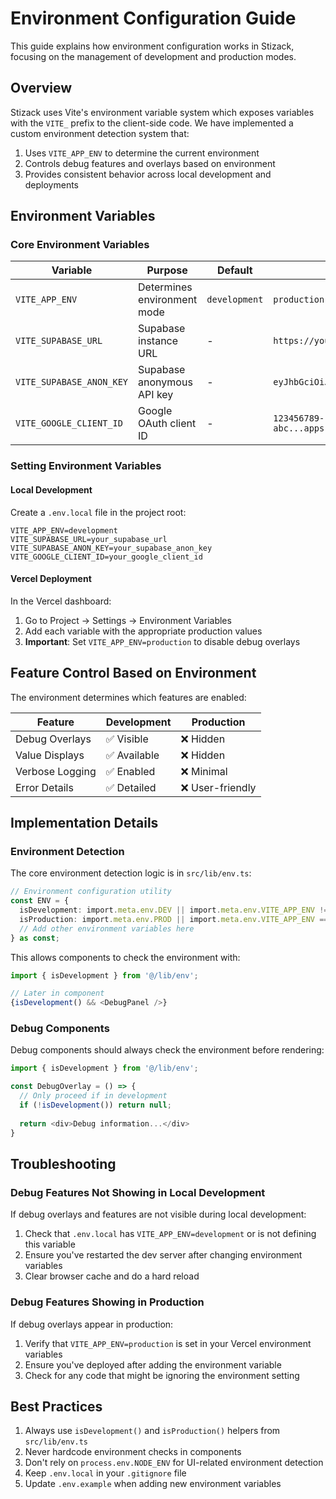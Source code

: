 # Environment Configuration Guide

This guide explains how environment configuration works in Stizack, focusing on the management of development and production modes.

## Overview

Stizack uses Vite's environment variable system which exposes variables with the `VITE_` prefix to the client-side code. We have implemented a custom environment detection system that:

1. Uses `VITE_APP_ENV` to determine the current environment
2. Controls debug features and overlays based on environment
3. Provides consistent behavior across local development and deployments

## Environment Variables

### Core Environment Variables

| Variable | Purpose | Default | Example |
|----------|---------|---------|---------|
| `VITE_APP_ENV` | Determines environment mode | `development` | `production` |
| `VITE_SUPABASE_URL` | Supabase instance URL | - | `https://your-project.supabase.co` |
| `VITE_SUPABASE_ANON_KEY` | Supabase anonymous API key | - | `eyJhbGciOiJI...` |
| `VITE_GOOGLE_CLIENT_ID` | Google OAuth client ID | - | `123456789-abc...apps.googleusercontent.com` |

### Setting Environment Variables

#### Local Development

Create a `.env.local` file in the project root:

```
VITE_APP_ENV=development
VITE_SUPABASE_URL=your_supabase_url
VITE_SUPABASE_ANON_KEY=your_supabase_anon_key
VITE_GOOGLE_CLIENT_ID=your_google_client_id
```

#### Vercel Deployment

In the Vercel dashboard:
1. Go to Project → Settings → Environment Variables
2. Add each variable with the appropriate production values
3. **Important**: Set `VITE_APP_ENV=production` to disable debug overlays

## Feature Control Based on Environment

The environment determines which features are enabled:

| Feature | Development | Production |
|---------|-------------|------------|
| Debug Overlays | ✅ Visible | ❌ Hidden |
| Value Displays | ✅ Available | ❌ Hidden |
| Verbose Logging | ✅ Enabled | ❌ Minimal |
| Error Details | ✅ Detailed | ❌ User-friendly |

## Implementation Details

### Environment Detection

The core environment detection logic is in `src/lib/env.ts`:

```typescript
// Environment configuration utility
const ENV = {
  isDevelopment: import.meta.env.DEV || import.meta.env.VITE_APP_ENV !== 'production',
  isProduction: import.meta.env.PROD || import.meta.env.VITE_APP_ENV === 'production',
  // Add other environment variables here
} as const;
```

This allows components to check the environment with:

```typescript
import { isDevelopment } from '@/lib/env';

// Later in component
{isDevelopment() && <DebugPanel />}
```

### Debug Components

Debug components should always check the environment before rendering:

```typescript
import { isDevelopment } from '@/lib/env';

const DebugOverlay = () => {
  // Only proceed if in development
  if (!isDevelopment()) return null;
  
  return <div>Debug information...</div>
}
```

## Troubleshooting

### Debug Features Not Showing in Local Development

If debug overlays and features are not visible during local development:

1. Check that `.env.local` has `VITE_APP_ENV=development` or is not defining this variable
2. Ensure you've restarted the dev server after changing environment variables
3. Clear browser cache and do a hard reload

### Debug Features Showing in Production

If debug overlays appear in production:

1. Verify that `VITE_APP_ENV=production` is set in your Vercel environment variables
2. Ensure you've deployed after adding the environment variable
3. Check for any code that might be ignoring the environment setting

## Best Practices

1. Always use `isDevelopment()` and `isProduction()` helpers from `src/lib/env.ts`
2. Never hardcode environment checks in components
3. Don't rely on `process.env.NODE_ENV` for UI-related environment detection
4. Keep `.env.local` in your `.gitignore` file
5. Update `.env.example` when adding new environment variables 